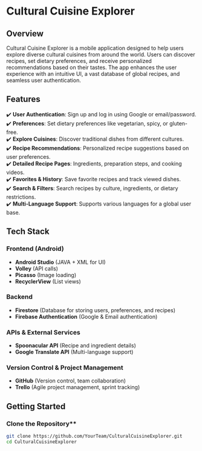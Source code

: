 # Cultural Cuisine Explorer

## Overview
Cultural Cuisine Explorer is a mobile application designed to help users explore diverse cultural cuisines 
from around the world. Users can discover recipes, set dietary preferences, and receive personalized 
recommendations based on their tastes. The app enhances the user experience with an intuitive UI, 
a vast database of global recipes, and seamless user authentication.

## Features
✔️ **User Authentication**: Sign up and log in using Google or email/password.  
✔️ **Preferences**: Set dietary preferences like vegetarian, spicy, or gluten-free.  
✔️ **Explore Cuisines**: Discover traditional dishes from different cultures.  
✔️ **Recipe Recommendations**: Personalized recipe suggestions based on user preferences.  
✔️ **Detailed Recipe Pages**: Ingredients, preparation steps, and cooking videos.  
✔️ **Favorites & History**: Save favorite recipes and track viewed dishes.  
✔️ **Search & Filters**: Search recipes by culture, ingredients, or dietary restrictions.  
✔️ **Multi-Language Support**: Supports various languages for a global user base.

## Tech Stack

### **Frontend (Android)**
- **Android Studio** (JAVA + XML for UI)
- **Volley** (API calls)
- **Picasso** (Image loading)
- **RecyclerView** (List views)

### **Backend**
- **Firestore** (Database for storing users, preferences, and recipes)
- **Firebase Authentication** (Google & Email authentication)

### **APIs & External Services**
- **Spoonacular API** (Recipe and ingredient details)
- **Google Translate API** (Multi-language support)

### **Version Control & Project Management**
- **GitHub** (Version control, team collaboration)
- **Trello** (Agile project management, sprint tracking)

## Getting Started

### Clone the Repository**
```bash
git clone https://github.com/YourTeam/CulturalCuisineExplorer.git
cd CulturalCuisineExplorer
